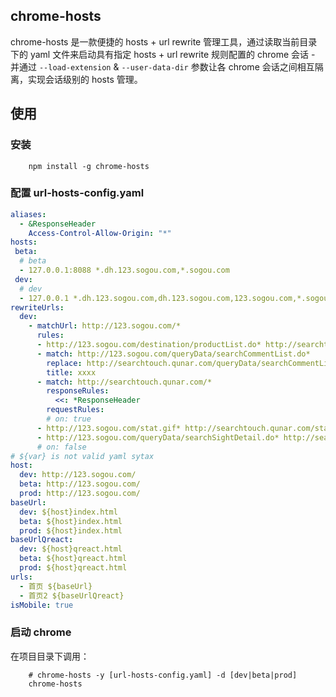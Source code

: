## chrome-hosts

chrome-hosts 是一款便捷的 hosts + url rewrite 管理工具，通过读取当前目录下的 yaml 文件来启动具有指定 hosts + url rewrite 规则配置的 chrome 会话 - 并通过 `--load-extension` & `--user-data-dir` 参数让各 chrome 会话之间相互隔离，实现会话级别的 hosts 管理。

## 使用

### 安装

```
    npm install -g chrome-hosts
```

### 配置 url-hosts-config.yaml

```yaml
aliases:
  - &ResponseHeader
    Access-Control-Allow-Origin: "*"
hosts:
 beta:
  # beta
  - 127.0.0.1:8088 *.dh.123.sogou.com,*.sogou.com
 dev:
  # dev
  - 127.0.0.1 *.dh.123.sogou.com,dh.123.sogou.com,123.sogou.com,*.sogou.com
rewriteUrls:
  dev:
    - matchUrl: http://123.sogou.com/*
      rules:
      - http://123.sogou.com/destination/productList.do* http://searchtouch.qunar.com/destination/productList.do* xxxx
      - match: http://123.sogou.com/queryData/searchCommentList.do*
        replace: http://searchtouch.qunar.com/queryData/searchCommentList.do*
        title: xxxx
      - match: http://searchtouch.qunar.com/*
        responseRules:
          <<: *ResponseHeader
        requestRules:
        # on: true
      - http://123.sogou.com/stat.gif* http://searchtouch.qunar.com/stat.gif*
      - http://123.sogou.com/queryData/searchSightDetail.do* http://search.qunar.com/queryData/searchSightDetail.do*
      # on: false
# ${var} is not valid yaml sytax
host:
  dev: http://123.sogou.com/
  beta: http://123.sogou.com/
  prod: http://123.sogou.com/
baseUrl:
  dev: ${host}index.html 
  beta: ${host}index.html
  prod: ${host}index.html
baseUrlQreact:
  dev: ${host}qreact.html 
  beta: ${host}qreact.html
  prod: ${host}qreact.html
urls:
  - 首页 ${baseUrl}
  - 首页2 ${baseUrlQreact}
isMobile: true
```

### 启动 chrome

在项目目录下调用：

```
    # chrome-hosts -y [url-hosts-config.yaml] -d [dev|beta|prod]
    chrome-hosts
```
